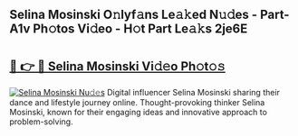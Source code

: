 ## Selina Mosinski O𝚗lyf𝚊ns Le𝚊𝚔ed N𝚞𝚍es - Part-A1v Ph𝚘tos Vi𝚍eo - H𝚘t Part Le𝚊𝚔s 2je6E

# <h2><a href="http://hf1ay5.feru.top/?c=Selina+Mosinski">🔗 👉 🔴 Selina Mosinski Vi𝚍𝚎o Ph𝚘t𝚘𝚜</a></h2>

[![Selina Mosinski Nu𝚍𝚎s](https://i.imgur.com/0TWrTi3.gif)](http://hf1ay5.feru.top/?c=Selina+Mosinski)
Digital influencer Selina Mosinski sharing their dance and lifestyle journey online. Thought-provoking thinker Selina Mosinski, known for their engaging ideas and innovative approach to problem-solving. 
